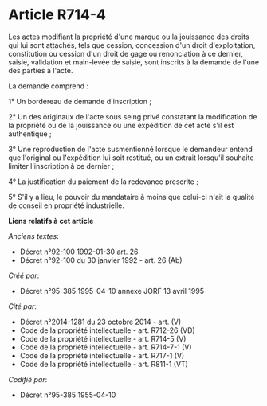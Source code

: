 # Article R714-4

Les actes modifiant la propriété d'une marque ou la jouissance des droits qui lui sont attachés, tels que cession, concession
d'un droit d'exploitation, constitution ou cession d'un droit de gage ou renonciation à ce dernier, saisie, validation et
main-levée de saisie, sont inscrits à la demande de l'une des parties à l'acte.

La demande comprend :

1° Un bordereau de demande d'inscription ;

2° Un des originaux de l'acte sous seing privé constatant la modification de la propriété ou de la jouissance ou une
expédition de cet acte s'il est authentique ;

3° Une reproduction de l'acte susmentionné lorsque le demandeur entend que l'original ou l'expédition lui soit restitué, ou
un extrait lorsqu'il souhaite limiter l'inscription à ce dernier ;

4° La justification du paiement de la redevance prescrite ;

5° S'il y a lieu, le pouvoir du mandataire à moins que celui-ci n'ait la qualité de conseil en propriété industrielle.

**Liens relatifs à cet article**

_Anciens textes_:

  - Décret n°92-100 1992-01-30 art. 26
  - Décret n°92-100 du 30 janvier 1992 - art. 26 (Ab)

_Créé par_:

  - Décret n°95-385 1995-04-10 annexe JORF 13 avril 1995

_Cité par_:

  - Décret n°2014-1281 du 23 octobre 2014 - art. (V)
  - Code de la propriété intellectuelle - art. R712-26 (VD)
  - Code de la propriété intellectuelle - art. R714-5 (V)
  - Code de la propriété intellectuelle - art. R714-7-1 (V)
  - Code de la propriété intellectuelle - art. R717-1 (V)
  - Code de la propriété intellectuelle - art. R811-1 (VT)

_Codifié par_:

  - Décret n°95-385 1955-04-10
